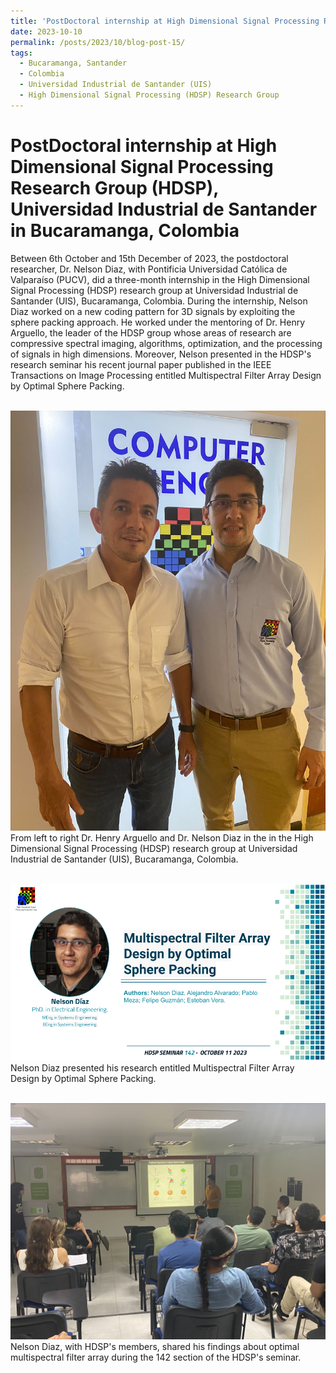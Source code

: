 ```yaml
---
title: 'PostDoctoral internship at High Dimensional Signal Processing Research Group (HDSP) in Bucaramanga, Colombia, 2023'
date: 2023-10-10
permalink: /posts/2023/10/blog-post-15/
tags:
  - Bucaramanga, Santander
  - Colombia
  - Universidad Industrial de Santander (UIS)
  - High Dimensional Signal Processing (HDSP) Research Group 
---
```


PostDoctoral internship at High Dimensional Signal Processing Research Group (HDSP), Universidad Industrial de Santander in Bucaramanga, Colombia
======

Between 6th October and 15th December of 2023, the postdoctoral researcher, Dr. Nelson Diaz, with Pontificia Universidad Católica de Valparaíso (PUCV), did a three-month internship in the High Dimensional Signal Processing (HDSP) research group at Universidad Industrial de Santander (UIS), Bucaramanga, Colombia. During the internship, Nelson Diaz worked on a new coding pattern for 3D signals by exploiting the sphere packing approach. He worked under the mentoring of Dr. Henry Arguello, the leader of the HDSP group whose areas of research are compressive spectral imaging, algorithms, optimization, and the processing of signals in high dimensions. Moreover, Nelson presented in the HDSP's research seminar his recent journal paper published in the IEEE Transactions on Image Processing entitled Multispectral Filter Array Design by Optimal Sphere Packing.



<br/><img src='/images/internship-colombia2023.jpg'>
 From left to right Dr. Henry Arguello and Dr. Nelson Diaz in the in the High Dimensional Signal Processing (HDSP) research group at Universidad Industrial de Santander (UIS), Bucaramanga, Colombia.

<br/><img src='/images/seminar-142-2023.png'>
Nelson Diaz presented his research entitled Multispectral Filter Array Design by Optimal Sphere Packing.

<br/><img src='/images/charla_Nelson_UIS_2.jpg'>
Nelson Diaz, with HDSP's members, shared his findings about optimal multispectral filter array during the 142 section of the HDSP's seminar.

